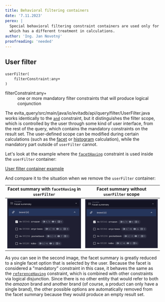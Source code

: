 ```yaml
---
title: Behavioral filtering containers
date: '7.11.2023'
perex: |
  Special behavioral filtering constraint containers are used only for the definition of a filter constraint scope, 
  which has a different treatment in calculations.
author: 'Ing. Jan Novotný'
proofreading: 'needed'
---
```


## User filter

```evitaql-syntax
userFilter(
    filterConstraint:any+
)
```

<dl> 
    <dt>filterConstraint:any+</dt>
    <dd>
        one or more mandatory filter constraints that will produce logical conjunction
    </dd>
</dl>

The <SourceClass>evita_query/src/main/java/io/evitadb/api/query/filter/UserFilter.java</SourceClass> works identically 
to the [`and`](logical.md#and) constraint, but it distinguishes the filter scope, which is controlled by the user 
through some kind of user interface, from the rest of the query, which contains the mandatory constraints on the result
set. The user-defined scope can be modified during certain calculations (such as the [facet](../requirements/facet.md) 
or [histogram](../requirements/histogram.md) calculation), while the mandatory part outside of `userFilter` cannot.

Let's look at the example where the [`facetHaving`](references.md#facet-having) constraint is used inside 
the `userFilter` container:

<SourceCodeTabs langSpecificTabOnly>

[User filter container example](/documentation/user/en/query/filtering/examples/behavioral/user-filter.evitaql)

</SourceCodeTabs>

And compare it to the situation when we remove the `userFilter` container:

| Facet summary with `facetHaving` in `userFilter`  | Facet summary without `userFilter` scope        | 
|---------------------------------------------------|-------------------------------------------------|
| ![Before](assets/user-filter-before.png "Before") | ![After](assets/user-filter-before.png "After") |

As you can see in the second image, the facet summary is greatly reduced to a single facet option that is selected by 
the user. Because the facet is considered a "mandatory" constraint in this case, it behaves the same as 
the [`referenceHaving`](references.md#reference-having) constraint, which is combined with other constraints via logical 
disjunction. Since there is no other entity that would refer to both the *amazon* brand and another brand (of course, 
a product can only have a single brand), the other possible options are automatically removed from the facet summary 
because they would produce an empty result set.